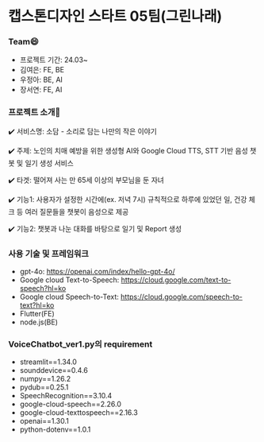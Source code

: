 # 캡스톤디자인 스타트 05팀(그린나래)


### Team😄
- 프로젝트 기간: 24.03~
- 김여은: FE, BE
- 우정아: BE, AI
- 장서연: FE, AI

### 프로젝트 소개📂
✔️ 서비스명: 소담 - 소리로 담는 나만의 작은 이야기

✔️ 주제: 노인의 치매 예방을 위한 생성형 AI와 Google Cloud TTS, STT 기반 음성 챗봇 및 일기 생성 서비스

✔️ 타겟: 떨어져 사는 만 65세 이상의 부모님을 둔 자녀

✔️ 기능1: 사용자가 설정한 시간에(ex. 저녁 7시) 규칙적으로 하루에 있었던 일, 건강 체크 등 여러 질문들을 챗봇이 음성으로 제공

✔️ 기능2: 챗봇과 나눈 대화를 바탕으로 일기 및 Report 생성


### 사용 기술 및 프레임워크
- gpt-4o: https://openai.com/index/hello-gpt-4o/
- Google cloud Text-to-Speech: https://cloud.google.com/text-to-speech?hl=ko
- Google cloud Speech-to-Text: https://cloud.google.com/speech-to-text?hl=ko
- Flutter(FE)
- node.js(BE)


### VoiceChatbot_ver1.py의 requirement
- streamlit==1.34.0
- sounddevice==0.4.6
- numpy==1.26.2
- pydub==0.25.1
- SpeechRecognition==3.10.4
- google-cloud-speech==2.26.0
- google-cloud-texttospeech==2.16.3
- openai==1.30.1
- python-dotenv==1.0.1

